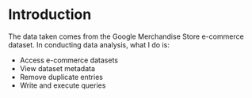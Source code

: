 # Introduction

The data taken comes from the Google Merchandise Store e-commerce dataset. In conducting data analysis, what I do is:
- Access e-commerce datasets
- View dataset metadata
- Remove duplicate entries
- Write and execute queries
